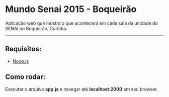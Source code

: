 Mundo Senai 2015 - Boqueirão 
=========================


Aplicação web que mostra o que acontecerá em cada sala da unidade do SENAI no Boqueirão, Curitiba.

----------


Requisitos:
-------------

 - [Node.js](https://nodejs.org/download/)

Como rodar:
---------------

Executar o arquivo **app.js** e navegar até **localhost:2000** em seu browser.